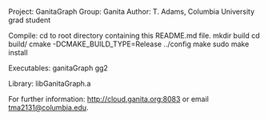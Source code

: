 Project: GanitaGraph
Group: Ganita
Author: T. Adams, Columbia University grad student

Compile:
cd to root directory containing this README.md file. 
mkdir build
cd build/
cmake -DCMAKE_BUILD_TYPE=Release ../config
make 
sudo make install

Executables:
ganitaGraph
gg2

Library:
libGanitaGraph.a

For further information:
http://cloud.ganita.org:8083 
or email tma2131@columbia.edu. 
